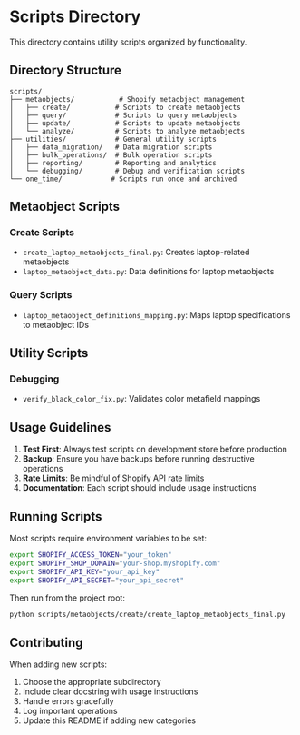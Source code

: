 # Scripts Directory

This directory contains utility scripts organized by functionality.

## Directory Structure

```
scripts/
├── metaobjects/           # Shopify metaobject management
│   ├── create/           # Scripts to create metaobjects
│   ├── query/            # Scripts to query metaobjects
│   ├── update/           # Scripts to update metaobjects
│   └── analyze/          # Scripts to analyze metaobjects
├── utilities/            # General utility scripts
│   ├── data_migration/   # Data migration scripts
│   ├── bulk_operations/  # Bulk operation scripts
│   ├── reporting/        # Reporting and analytics
│   └── debugging/        # Debug and verification scripts
└── one_time/            # Scripts run once and archived
```

## Metaobject Scripts

### Create Scripts
- `create_laptop_metaobjects_final.py`: Creates laptop-related metaobjects
- `laptop_metaobject_data.py`: Data definitions for laptop metaobjects

### Query Scripts
- `laptop_metaobject_definitions_mapping.py`: Maps laptop specifications to metaobject IDs

## Utility Scripts

### Debugging
- `verify_black_color_fix.py`: Validates color metafield mappings

## Usage Guidelines

1. **Test First**: Always test scripts on development store before production
2. **Backup**: Ensure you have backups before running destructive operations  
3. **Rate Limits**: Be mindful of Shopify API rate limits
4. **Documentation**: Each script should include usage instructions

## Running Scripts

Most scripts require environment variables to be set:

```bash
export SHOPIFY_ACCESS_TOKEN="your_token"
export SHOPIFY_SHOP_DOMAIN="your-shop.myshopify.com"
export SHOPIFY_API_KEY="your_api_key"
export SHOPIFY_API_SECRET="your_api_secret"
```

Then run from the project root:
```bash
python scripts/metaobjects/create/create_laptop_metaobjects_final.py
```

## Contributing

When adding new scripts:
1. Choose the appropriate subdirectory
2. Include clear docstring with usage instructions
3. Handle errors gracefully
4. Log important operations
5. Update this README if adding new categories